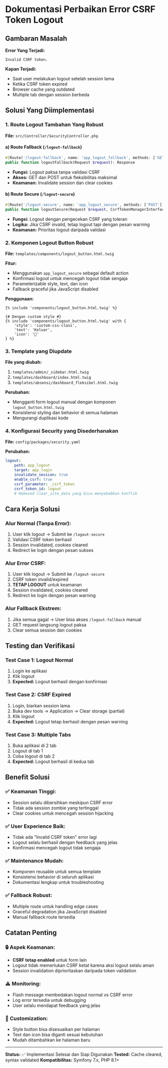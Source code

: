 # Dokumentasi Perbaikan Error CSRF Token Logout

## Gambaran Masalah

**Error Yang Terjadi:**
```
Invalid CSRF token.
```

**Kapan Terjadi:**
- Saat user melakukan logout setelah session lama
- Ketika CSRF token expired
- Browser cache yang outdated
- Multiple tab dengan session berbeda

## Solusi Yang Diimplementasi

### 1. Route Logout Tambahan Yang Robust

**File:** `src/Controller/SecurityController.php`

#### a) Route Fallback (`/logout-fallback`)
```php
#[Route('/logout-fallback', name: 'app_logout_fallback', methods: ['GET', 'POST'])]
public function logoutFallback(Request $request): Response
```
- **Fungsi:** Logout paksa tanpa validasi CSRF
- **Akses:** GET dan POST untuk fleksibilitas maksimal
- **Keamanan:** Invalidate session dan clear cookies

#### b) Route Secure (`/logout-secure`)
```php
#[Route('/logout-secure', name: 'app_logout_secure', methods: ['POST'])]
public function logoutSecure(Request $request, CsrfTokenManagerInterface $csrfTokenManager): Response
```
- **Fungsi:** Logout dengan pengecekan CSRF yang toleran
- **Logika:** Jika CSRF invalid, tetap logout tapi dengan pesan warning
- **Keamanan:** Prioritas logout daripada validasi

### 2. Komponen Logout Button Robust

**File:** `templates/components/logout_button.html.twig`

**Fitur:**
- Menggunakan `app_logout_secure` sebagai default action
- Konfirmasi logout untuk mencegah logout tidak sengaja
- Parameterizable style, text, dan icon
- Fallback graceful jika JavaScript disabled

**Penggunaan:**
```twig
{% include 'components/logout_button.html.twig' %}

{# Dengan custom style #}
{% include 'components/logout_button.html.twig' with {
    'style': 'custom-css-class',
    'text': 'Keluar',
    'icon': '🔐'
} %}
```

### 3. Template yang Diupdate

**File yang diubah:**
1. `templates/admin/_sidebar.html.twig`
2. `templates/dashboard/index.html.twig`
3. `templates/absensi/dashboard_fleksibel.html.twig`

**Perubahan:**
- Mengganti form logout manual dengan komponen `logout_button.html.twig`
- Konsistensi styling dan behavior di semua halaman
- Mengurangi duplikasi kode

### 4. Konfigurasi Security yang Disederhanakan

**File:** `config/packages/security.yaml`

**Perubahan:**
```yaml
logout:
    path: app_logout
    target: app_login
    invalidate_session: true
    enable_csrf: true
    csrf_parameter: _csrf_token
    csrf_token_id: logout
    # Removed clear_site_data yang bisa menyebabkan konflik
```

## Cara Kerja Solusi

### Alur Normal (Tanpa Error):
1. User klik logout → Submit ke `/logout-secure`
2. Validasi CSRF token berhasil
3. Session invalidated, cookies cleared
4. Redirect ke login dengan pesan sukses

### Alur Error CSRF:
1. User klik logout → Submit ke `/logout-secure`
2. CSRF token invalid/expired
3. **TETAP LOGOUT** untuk keamanan
4. Session invalidated, cookies cleared
5. Redirect ke login dengan pesan warning

### Alur Fallback Ekstrem:
1. Jika semua gagal → User bisa akses `/logout-fallback` manual
2. GET request langsung logout paksa
3. Clear semua session dan cookies

## Testing dan Verifikasi

### Test Case 1: Logout Normal
1. Login ke aplikasi
2. Klik logout
3. **Expected:** Logout berhasil dengan konfirmasi

### Test Case 2: CSRF Expired
1. Login, biarkan session lama
2. Buka dev tools → Application → Clear storage (partial)
3. Klik logout
4. **Expected:** Logout tetap berhasil dengan pesan warning

### Test Case 3: Multiple Tabs
1. Buka aplikasi di 2 tab
2. Logout di tab 1
3. Coba logout di tab 2
4. **Expected:** Logout berhasil di kedua tab

## Benefit Solusi

### ✅ **Keamanan Tinggi:**
- Session selalu dibersihkan meskipun CSRF error
- Tidak ada session zombie yang tertinggal
- Clear cookies untuk mencegah session hijacking

### ✅ **User Experience Baik:**
- Tidak ada "Invalid CSRF token" error lagi
- Logout selalu berhasil dengan feedback yang jelas
- Konfirmasi mencegah logout tidak sengaja

### ✅ **Maintenance Mudah:**
- Komponen reusable untuk semua template
- Konsistensi behavior di seluruh aplikasi
- Dokumentasi lengkap untuk troubleshooting

### ✅ **Fallback Robust:**
- Multiple route untuk handling edge cases
- Graceful degradation jika JavaScript disabled
- Manual fallback route tersedia

## Catatan Penting

### 🔒 **Aspek Keamanan:**
- **CSRF tetap enabled** untuk form lain
- Logout tidak memerlukan CSRF ketat karena aksi logout selalu aman
- Session invalidation diprioritaskan daripada token validation

### ⚠️ **Monitoring:**
- Flash message membedakan logout normal vs CSRF error
- Log error tersedia untuk debugging
- User selalu mendapat feedback yang jelas

### 🔧 **Customization:**
- Style button bisa disesuaikan per halaman
- Text dan icon bisa diganti sesuai kebutuhan
- Mudah ditambahkan ke halaman baru

---

**Status:** ✅ Implementasi Selesai dan Siap Digunakan
**Tested:** Cache cleared, syntax validated
**Kompatibilitas:** Symfony 7.x, PHP 8.1+
